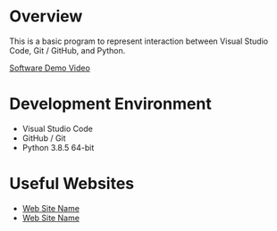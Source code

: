 # Overview

This is a basic program to represent interaction between Visual Studio Code, Git / GitHub, and Python.

[Software Demo Video](http://youtube.link.goes.here)

# Development Environment

* Visual Studio Code
* GitHub / Git
* Python 3.8.5 64-bit

# Useful Websites

* [Web Site Name]()
* [Web Site Name]()